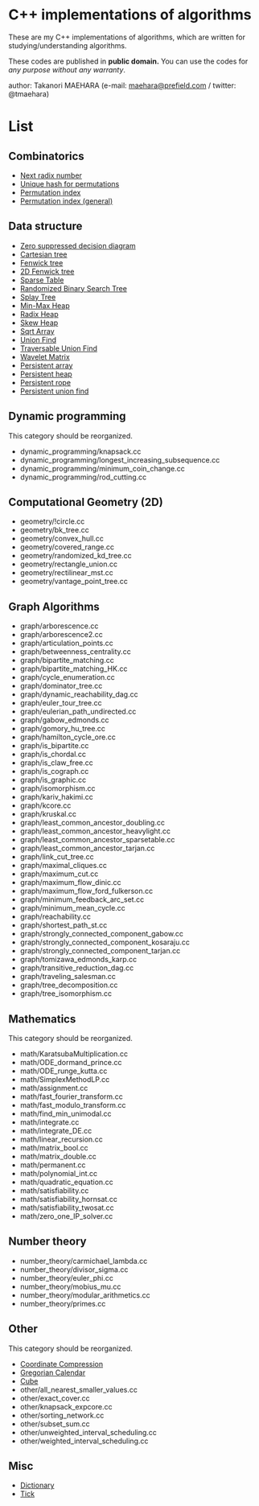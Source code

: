 # C++ implementations of algorithms

These are my C++ implementations of algorithms,
which are written for studying/understanding algorithms.

These codes are published in **public domain.**
You can use the codes for *any purpose without any warranty*.


author: Takanori MAEHARA (e-mail: maehara@prefield.com / twitter: @tmaehara)


# List

## Combinatorics 

- [Next radix number](combinatorics/next_radix.cc)
- [Unique hash for permutations](combinatorics/permutation_hash.cc)
- [Permutation index](combinatorics/permutation_index.cc)
- [Permutation index (general)](combinatorics/permutation_index_general.cc)


## Data structure

- [Zero suppressed decision diagram](data_structure/ZDD.cc)
- [Cartesian tree](data_structure/cartesian_tree.cc)
- [Fenwick tree](data_structure/fenwick_tree.cc)
- [2D Fenwick tree](data_structure/fenwick_tree_2d.cc)
- [Sparse Table](data_structure/sparse_table.cc)
- [Randomized Binary Search Tree](data_structure/randomized_binary_search_tree.cc)
- [Splay Tree](data_structure/splay_tree.cc)
- [Min-Max Heap](data_structure/minmax_heap.cc)
- [Radix Heap](data_structure/radix_heap.cc)
- [Skew Heap](data_structure/skew_heap.cc)
- [Sqrt Array](data_structure/sqrt_array.cc)
- [Union Find](data_structure/union_find.cc)
- [Traversable Union Find](data_structure/union_find2.cc)
- [Wavelet Matrix](data_structure/wavelet_matrix.cc)
- [Persistent array](data_structure/persistent_array.cc)
- [Persistent heap](data_structure/persistent_heap.cc)
- [Persistent rope](data_structure/persistent_rope.cc)
- [Persistent union find](data_structure/persistent_union_find.cc)


## Dynamic programming

This category should be reorganized.

- dynamic_programming/knapsack.cc
- dynamic_programming/longest_increasing_subsequence.cc
- dynamic_programming/minimum_coin_change.cc
- dynamic_programming/rod_cutting.cc


## Computational Geometry (2D)

- geometry/!circle.cc
- geometry/bk_tree.cc
- geometry/convex_hull.cc
- geometry/covered_range.cc
- geometry/randomized_kd_tree.cc
- geometry/rectangle_union.cc
- geometry/rectilinear_mst.cc
- geometry/vantage_point_tree.cc


## Graph Algorithms

- graph/arborescence.cc
- graph/arborescence2.cc
- graph/articulation_points.cc
- graph/betweenness_centrality.cc
- graph/bipartite_matching.cc
- graph/bipartite_matching_HK.cc
- graph/cycle_enumeration.cc
- graph/dominator_tree.cc
- graph/dynamic_reachability_dag.cc
- graph/euler_tour_tree.cc
- graph/eulerian_path_undirected.cc
- graph/gabow_edmonds.cc
- graph/gomory_hu_tree.cc
- graph/hamilton_cycle_ore.cc
- graph/is_bipartite.cc
- graph/is_chordal.cc
- graph/is_claw_free.cc
- graph/is_cograph.cc
- graph/is_graphic.cc
- graph/isomorphism.cc
- graph/kariv_hakimi.cc
- graph/kcore.cc
- graph/kruskal.cc
- graph/least_common_ancestor_doubling.cc
- graph/least_common_ancestor_heavylight.cc
- graph/least_common_ancestor_sparsetable.cc
- graph/least_common_ancestor_tarjan.cc
- graph/link_cut_tree.cc
- graph/maximal_cliques.cc
- graph/maximum_cut.cc
- graph/maximum_flow_dinic.cc
- graph/maximum_flow_ford_fulkerson.cc
- graph/minimum_feedback_arc_set.cc
- graph/minimum_mean_cycle.cc
- graph/reachability.cc
- graph/shortest_path_st.cc
- graph/strongly_connected_component_gabow.cc
- graph/strongly_connected_component_kosaraju.cc
- graph/strongly_connected_component_tarjan.cc
- graph/tomizawa_edmonds_karp.cc
- graph/transitive_reduction_dag.cc
- graph/traveling_salesman.cc
- graph/tree_decomposition.cc
- graph/tree_isomorphism.cc

 
## Mathematics
 
This category should be reorganized.

- math/KaratsubaMultiplication.cc
- math/ODE_dormand_prince.cc
- math/ODE_runge_kutta.cc
- math/SimplexMethodLP.cc
- math/assignment.cc
- math/fast_fourier_transform.cc
- math/fast_modulo_transform.cc
- math/find_min_unimodal.cc
- math/integrate.cc
- math/integrate_DE.cc
- math/linear_recursion.cc
- math/matrix_bool.cc
- math/matrix_double.cc
- math/permanent.cc
- math/polynomial_int.cc
- math/quadratic_equation.cc
- math/satisfiability.cc
- math/satisfiability_hornsat.cc
- math/satisfiability_twosat.cc
- math/zero_one_IP_solver.cc


## Number theory

- number_theory/carmichael_lambda.cc
- number_theory/divisor_sigma.cc
- number_theory/euler_phi.cc
- number_theory/mobius_mu.cc
- number_theory/modular_arithmetics.cc
- number_theory/primes.cc

## Other

This category should be reorganized.

- [Coordinate Compression](other/coordinate_compression.cc)
- [Gregorian Calendar](other/gregorian_calendar.cc)
- [Cube](other/cube.cc)
- other/all_nearest_smaller_values.cc
- other/exact_cover.cc
- other/knapsack_expcore.cc
- other/sorting_network.cc
- other/subset_sum.cc
- other/unweighted_interval_scheduling.cc
- other/weighted_interval_scheduling.cc


## Misc
- [Dictionary](_misc/dictionary.cc)
- [Tick](_misc/tick.cc)

